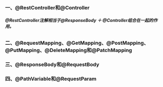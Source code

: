 ### 一、@RestController和@Controller

###### **@RestController注解相当于@ResponseBody ＋ @Controller组合在一起的作用。**

### 二、@RequestMapping、@GetMapping、@PostMapping、@PutMapping、@DeleteMapping和@PatchMapping



### 三、@ResponseBody和@RequestBody



### 四、@PathVariable和@RequestParam













